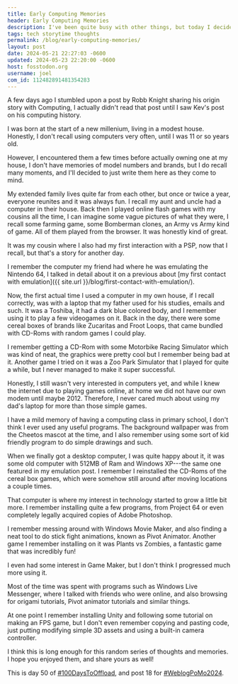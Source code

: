 ```yaml
---
title: Early Computing Memories
header: Early Computing Memories
description: I've been quite busy with other things, but today I decided to try and share my earliest memories with computing.
tags: tech storytime thoughts
permalink: /blog/early-computing-memories/
layout: post
date: 2024-05-21 22:27:03 -0600
updated: 2024-05-23 22:20:00 -0600
host: fosstodon.org
username: joel
com_id: 112482891481354283
---
```


A few days ago I stumbled upon a post by Robb Knight sharing his origin story with Computing, I actually didn't read that post until I saw Kev's post on his computing history.

I was born at the start of a new millenium, living in a modest house. Honestly, I don't recall using computers very often, until I was 11 or so years old.

However, I encountered them a few times before actually owning one at my house, I don't have memories of model numbers and brands, but I do recall many moments, and I'll decided to just write them here as they come to mind.

My extended family lives quite far from each other, but once or twice a year, everyone reunites and it was always fun. I recall my aunt and uncle had a computer in their house. Back then I played online flash games with my cousins all the time, I can imagine some vague pictures of what they were, I recall some farming game, some Bomberman clones, an Army vs Army kind of game. All of them played from the browser. It was honestly kind of great.

It was my cousin where I also had my first interaction with a PSP, now that I recall, but that's a story for another day.

I remember the computer my friend had where he was emulating the Nintendo 64, I talked in detail about it on a previous about [my first contact with emulation]({{ site.url }}/blog/first-contact-with-emulation/).

Now, the first actual time I used a computer in my own house, if I recall correctly, was with a laptop that my father used for his studies, emails and such. It was a Toshiba, it had a dark blue colored body, and I remember using it to play a few videogames on it. Back in the day, there were some cereal boxes of brands like Zucaritas and Froot Loops, that came bundled with CD-Roms with random games I could play.

I remember getting a CD-Rom with some Motorbike Racing Simulator which was kind of neat, the graphics were pretty cool but I remember being bad at it. Another game I tried on it was a Zoo Park Simulator that I played for quite a while, but I never managed to make it super successful.

Honestly, I still wasn't very interested in computers yet, and while I knew the internet due to playing games online, at home we did not have our own modem until maybe 2012. Therefore, I never cared much about using my dad's laptop for more than those simple games.

I have a mild memory of having a computing class in primary school, I don't think I ever used any useful programs. The background wallpaper was from the Cheetos mascot at the time, and I also remember using some sort of kid friendly program to do simple drawings and such.

When we finally got a desktop computer, I was quite happy about it, it was some old computer with 512MB of Ram and Windows XP---the same one featured in my emulation post. I remember I reinstalled the CD-Roms of the cereal box games, which were somehow still around after moving locations a couple times.

That computer is where my interest in technology started to grow a little bit more. I remember installing quite a few programs, from Project 64 or even completely legally acquired copies of Adobe Photoshop.


I remember messing around with Windows Movie Maker, and also finding a neat tool to do stick fight animations, known as Pivot Animator. Another game I remember installing on it was Plants vs Zombies, a fantastic game that was incredibly fun!

I even had some interest in Game Maker, but I don't think I progressed much more using it.

Most of the time was spent with programs such as Windows Live Messenger, where I talked with friends who were online, and also browsing for origami tutorials, Pivot animator tutorials and similar things.

At one point I remember installing Unity and following some tutorial on making an FPS game, but I don't even remember copying and pasting code, just putting modifying simple 3D assets and using a built-in camera controller.

I think this is long enough for this random series of thoughts and memories. I hope you enjoyed them, and share yours as well!

This is day 50 of [#100DaysToOffload](https://100daystooffload.com/), and post 18 for [#WeblogPoMo2024](https://weblog.anniegreens.lol/weblog-posting-month-2024).

